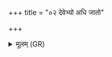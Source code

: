 +++
title = "०२ देवेभ्यो अधि जातो"

+++
<details><summary>मूलम् (GR)</summary>

देवेभ्यो अधि जातो ऽसि  
सोमस्य सखा हितः ।  
स प्राणायापानाय  
चक्षुसे ऽस्य मृड ॥
</details>